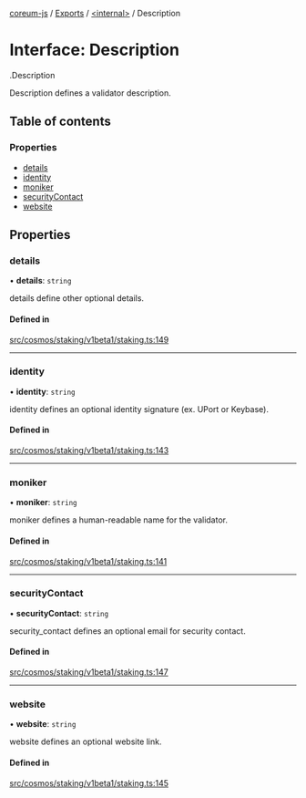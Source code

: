 [coreum-js](../README.md) / [Exports](../modules.md) / [<internal\>](../modules/internal_.md) / Description

# Interface: Description

[<internal>](../modules/internal_.md).Description

Description defines a validator description.

## Table of contents

### Properties

- [details](internal_.Description.md#details)
- [identity](internal_.Description.md#identity)
- [moniker](internal_.Description.md#moniker)
- [securityContact](internal_.Description.md#securitycontact)
- [website](internal_.Description.md#website)

## Properties

### details

• **details**: `string`

details define other optional details.

#### Defined in

[src/cosmos/staking/v1beta1/staking.ts:149](https://github.com/CooperFoundation/coreum-js/blob/d106c53/src/cosmos/staking/v1beta1/staking.ts#L149)

___

### identity

• **identity**: `string`

identity defines an optional identity signature (ex. UPort or Keybase).

#### Defined in

[src/cosmos/staking/v1beta1/staking.ts:143](https://github.com/CooperFoundation/coreum-js/blob/d106c53/src/cosmos/staking/v1beta1/staking.ts#L143)

___

### moniker

• **moniker**: `string`

moniker defines a human-readable name for the validator.

#### Defined in

[src/cosmos/staking/v1beta1/staking.ts:141](https://github.com/CooperFoundation/coreum-js/blob/d106c53/src/cosmos/staking/v1beta1/staking.ts#L141)

___

### securityContact

• **securityContact**: `string`

security_contact defines an optional email for security contact.

#### Defined in

[src/cosmos/staking/v1beta1/staking.ts:147](https://github.com/CooperFoundation/coreum-js/blob/d106c53/src/cosmos/staking/v1beta1/staking.ts#L147)

___

### website

• **website**: `string`

website defines an optional website link.

#### Defined in

[src/cosmos/staking/v1beta1/staking.ts:145](https://github.com/CooperFoundation/coreum-js/blob/d106c53/src/cosmos/staking/v1beta1/staking.ts#L145)
